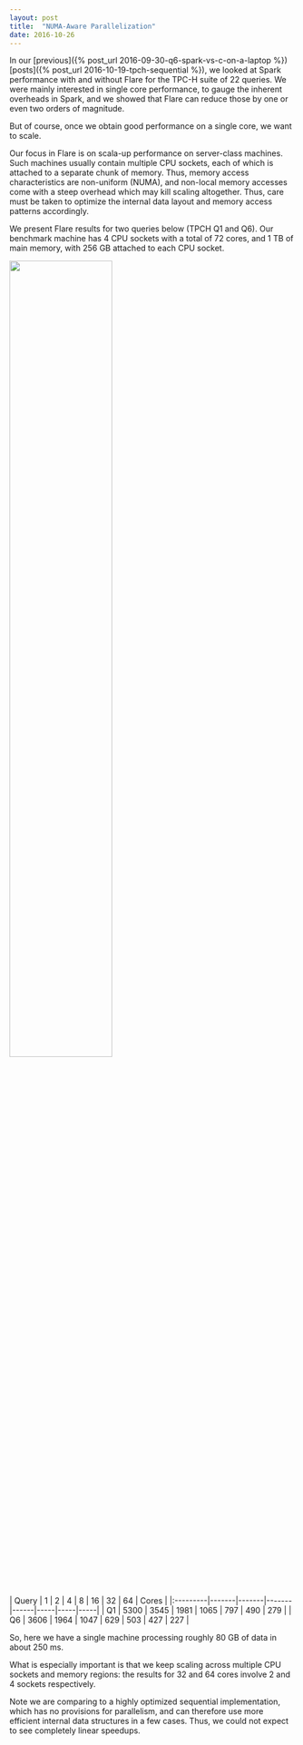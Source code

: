 ```yaml
---
layout: post
title:  "NUMA-Aware Parallelization"
date: 2016-10-26
---
```


In our [previous]({% post_url 2016-09-30-q6-spark-vs-c-on-a-laptop %}) [posts]({% post_url 2016-10-19-tpch-sequential %}), we looked at Spark performance with and without Flare for the TPC-H suite of 22 queries. We were mainly interested in single core performance, to gauge the inherent overheads in Spark, and we showed that Flare can reduce those by one or even two orders of magnitude.

But of course, once we obtain good performance on a single core, we want to scale. 

Our focus in Flare is on scala-up performance on server-class machines. Such machines usually contain multiple CPU sockets, each of which is attached to a separate chunk of memory. Thus, memory access characteristics are non-uniform (NUMA), and non-local memory accesses come with a steep overhead which may kill scaling altogether. Thus, care must be taken to optimize the internal data layout and memory access patterns accordingly.

We present Flare results for two queries below (TPCH Q1 and Q6). Our benchmark machine has 4 CPU sockets with a total of 72 cores, and 1 TB of main memory, with 256 GB attached to each CPU socket.

<style type="text/css">
table {
    background: white;
    color: black;
    padding: 15px;
}
th {
    border-bottom: 1px solid black;
    padding-right: 5px;
    text-align: right;
}
td {
    padding-right: 5px;
    text-align: right;
}
</style>

<p></p>


<div>
<img width="60%" src="{{ site.baseurl }}/img/spark-sf100-numa.png"/>
</div>

<p></p>

| Query        | 1     | 2     | 4     | 8    | 16  | 32  | 64  | Cores |
|:---------|-------|-------|-------|------|-----|-----|-----|
| Q1 | 5300  | 3545  | 1981  | 1065 | 797 | 490 | 279 |
| Q6 | 3606  | 1964  | 1047  | 629  | 503 | 427 | 227 |

<p></p>

So, here we have a single machine processing roughly 80 GB of data in about 250 ms.

What is especially important is that we keep scaling across multiple
CPU sockets and memory regions: the results for 32 and 64 cores involve
2 and 4 sockets respectively.

Note we are comparing to a highly optimized sequential implementation, which
has no provisions for parallelism, and can therefore use more efficient
internal data structures in a few cases. Thus, we could not expect
to see completely linear speedups.